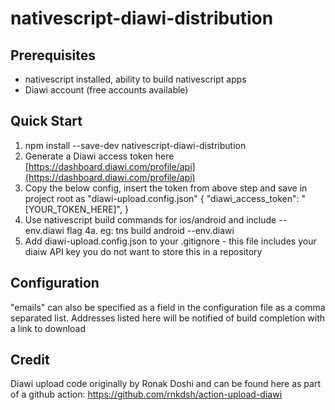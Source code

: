 # nativescript-diawi-distribution

## Prerequisites

- nativescript installed, ability to build nativescript apps
- Diawi account (free accounts available)

## Quick Start

1.  npm install --save-dev nativescript-diawi-distribution
2.  Generate a Diawi access token here [https://dashboard.diawi.com/profile/api](https://dashboard.diawi.com/profile/api)
3.  Copy the below config, insert the token from above step and save in project root as "diawi-upload.config.json"
    {
    "diawi_access_token": "[YOUR_TOKEN_HERE]",
    }
4.  Use nativescript build commands for ios/android and include --env.diawi flag
    4a. eg: tns build android --env.diawi
5.  Add diawi-upload.config.json to your .gitignore - this file includes your diaiw API key you do not want to store this in a repository

## Configuration

"emails" can also be specified as a field in the configuration file as a comma separated list. Addresses listed here will be notified of build completion with a link to download

## Credit

Diawi upload code originally by Ronak Doshi and can be found here as part of a github action: https://github.com/rnkdsh/action-upload-diawi
